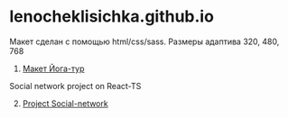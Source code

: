 
# lenocheklisichka.github.io
 Макет сделан с помощью html/css/sass. 
 Размеры адаптива 320, 480, 768

1. [Макет Йога-тур](https://lenocheklisichka.github.io/ "йога-тур")

 Social network project on React-TS

2. [Project Social-network](https://lenocheklisichka.github.io/ "trtyi")
